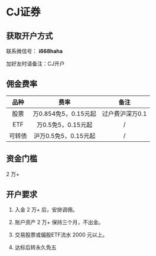 # CJ证券

## 获取开户方式

联系微信号： **i668haha**

加好友时请备注：CJ开户

## 佣金费率

品种 | 费率 | 备注
:---: | :---: | :---:
股票 | 万0.854免5，0.15元起 | 过户费沪深万0.1
ETF | 万0.5免5，0.15元起 | /
可转债 | 沪万0.5免5，0.15元起 | /

## 资金门槛

2 万+

## 开户要求

1. 入金 2 万+ 后，安排调佣。

2. 账户资产 2 万+ 保持三个月，不出金。

3. 交易股票或偏股ETF流水 2000 元以上。

4. 达标后转永久免五